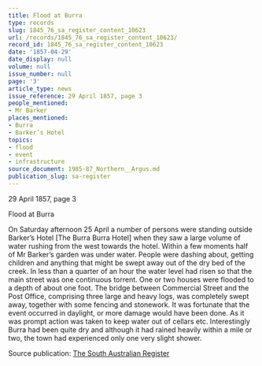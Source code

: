 ```yaml
---
title: Flood at Burra
type: records
slug: 1845_76_sa_register_content_10623
url: /records/1845_76_sa_register_content_10623/
record_id: 1845_76_sa_register_content_10623
date: '1857-04-29'
date_display: null
volume: null
issue_number: null
page: '3'
article_type: news
issue_reference: 29 April 1857, page 3
people_mentioned:
- Mr Barker
places_mentioned:
- Burra
- Barker’s Hotel
topics:
- flood
- event
- infrastructure
source_document: 1985-87_Northern__Argus.md
publication_slug: sa-register
---
```


29 April 1857, page 3

Flood at Burra

On Saturday afternoon 25 April a number of persons were standing outside Barker’s Hotel [The Burra Burra Hotel] when they saw a large volume of water rushing from the west towards the hotel.  Within a few moments half of Mr Barker’s garden was under water.  People were dashing about, getting children and anything that might be swept away out of the dry bed of the creek.  In less than a quarter of an hour the water level had risen so that the main street was one continuous torrent.  One or two houses were flooded to a depth of about one foot.  The bridge between Commercial Street and the Post Office, comprising three large and heavy logs, was completely swept away, together with some fencing and stonework.  It was fortunate that the event occurred in daylight, or more damage would have been done.  As it was prompt action was taken to keep water out of cellars etc.  Interestingly Burra had been quite dry and although it had rained heavily within a mile or two, the town had experienced only one very slight shower.


Source publication: [The South Australian Register](/publications/sa-register/)
